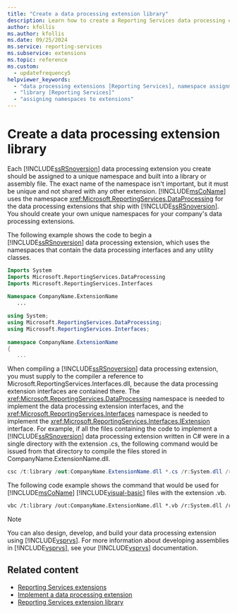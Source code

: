 ```yaml
---
title: "Create a data processing extension library"
description: Learn how to create a Reporting Services data processing extension. View sample code, and see which namespace and library file requirements you need to meet.
author: kfollis
ms.author: kfollis
ms.date: 09/25/2024
ms.service: reporting-services
ms.subservice: extensions
ms.topic: reference
ms.custom:
  - updatefrequency5
helpviewer_keywords:
  - "data processing extensions [Reporting Services], namespace assignments"
  - "library [Reporting Services]"
  - "assigning namespaces to extensions"
---
```

# Create a data processing extension library
  Each [!INCLUDE[ssRSnoversion](../../../includes/ssrsnoversion-md.md)] data processing extension you create should be assigned to a unique namespace and built into a library or assembly file. The exact name of the namespace isn't important, but it must be unique and not shared with any other extension. [!INCLUDE[msCoName](../../../includes/msconame-md.md)] uses the namespace <xref:Microsoft.ReportingServices.DataProcessing> for the data processing extensions that ship with [!INCLUDE[ssRSnoversion](../../../includes/ssrsnoversion-md.md)]. You should create your own unique namespaces for your company's data processing extensions.  
  
 The following example shows the code to begin a [!INCLUDE[ssRSnoversion](../../../includes/ssrsnoversion-md.md)] data processing extension, which uses the namespaces that contain the data processing interfaces and any utility classes.  
  
```vb  
Imports System  
Imports Microsoft.ReportingServices.DataProcessing  
Imports Microsoft.ReportingServices.Interfaces  
  
Namespace CompanyName.ExtensionName  
   ...  
```  
  
```csharp  
using System;  
using Microsoft.ReportingServices.DataProcessing;  
using Microsoft.ReportingServices.Interfaces;  
  
namespace CompanyName.ExtensionName  
{  
   ...  
```  
  
 When compiling a [!INCLUDE[ssRSnoversion](../../../includes/ssrsnoversion-md.md)] data processing extension, you must supply to the compiler a reference to Microsoft.ReportingServices.Interfaces.dll, because the data processing extension interfaces are contained there. The <xref:Microsoft.ReportingServices.DataProcessing> namespace is needed to implement the data processing extension interfaces, and the <xref:Microsoft.ReportingServices.Interfaces> namespace is needed to implement the <xref:Microsoft.ReportingServices.Interfaces.IExtension> interface. For example, if all the files containing the code to implement a [!INCLUDE[ssRSnoversion](../../../includes/ssrsnoversion-md.md)] data processing extension written in C# were in a single directory with the extension .cs, the following command would be issued from that directory to compile the files stored in CompanyName.ExtensionName.dll.  
  
```csharp  
csc /t:library /out:CompanyName.ExtensionName.dll *.cs /r:System.dll /r:Microsoft.ReportingServices.Interfaces.dll  
```  
  
 The following code example shows the command that would be used for [!INCLUDE[msCoName](../../../includes/msconame-md.md)] [!INCLUDE[visual-basic](../../../includes/visual-basic-md.md)] files with the extension .vb.  
  
```vb  
vbc /t:library /out:CompanyName.ExtensionName.dll *.vb /r:System.dll /r:Microsoft.ReportingServices.Interfaces.dll  
```  
  
> [!NOTE]  
>  You can also design, develop, and build your data processing extension using [!INCLUDE[vsprvs](../../../includes/vsprvs-md.md)]. For more information about developing assemblies in [!INCLUDE[vsprvs](../../../includes/vsprvs-md.md)], see your [!INCLUDE[vsprvs](../../../includes/vsprvs-md.md)] documentation.  
  
## Related content

- [Reporting Services extensions](../../../reporting-services/extensions/reporting-services-extensions.md)
- [Implement a data processing extension](../../../reporting-services/extensions/data-processing/implementing-a-data-processing-extension.md)
- [Reporting Services extension library](../../../reporting-services/extensions/reporting-services-extension-library.md)
